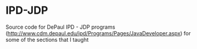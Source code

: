 IPD-JDP
=======

Source code for DePaul IPD - JDP programs (http://www.cdm.depaul.edu/ipd/Programs/Pages/JavaDeveloper.aspx) for some of the sections that I taught
